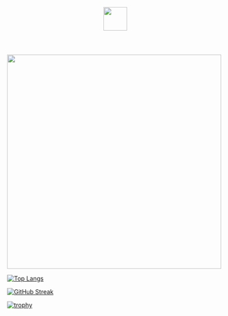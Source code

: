 <header class="">
  <img align="center" src="https://raw.githubusercontent.com/Mihail403/pictures/ac66350bb84255a8cb3a05f2cf5f80b37f6a4d70/react.png" width="55">
</header>

<img align="center" src="https://raw.githubusercontent.com/Mihail403/pictures/ac66350bb84255a8cb3a05f2cf5f80b37f6a4d70/giphy.gif" width="500">


[![Top Langs](https://github-readme-stats.vercel.app/api/top-langs/?username=Mihail403)](https://github.com/anuraghazra/github-readme-stats)


[![GitHub Streak](http://github-readme-streak-stats.herokuapp.com?user=Mihail403&theme=sea&hide_border=true&mode=weekly)](https://git.io/streak-stats)


[![trophy](https://github-profile-trophy.vercel.app/?username=Mihail403&theme=oldie&no-frame=true&column=-1&margin-w=10&margin-h=10)](https://github.com/ryo-ma/github-profile-trophy)

